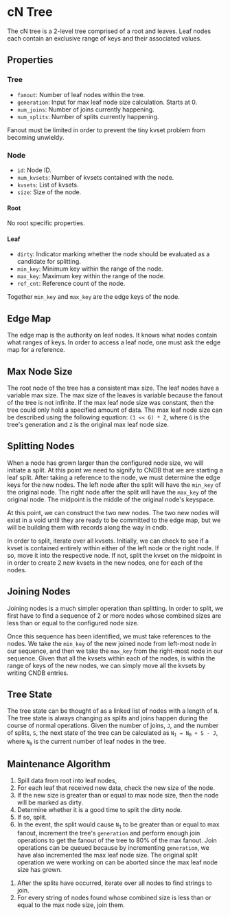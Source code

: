 # cN Tree

The cN tree is a 2-level tree comprised of a root and leaves. Leaf nodes each
contain an exclusive range of keys and their associated values.

## Properties

### Tree

- `fanout`: Number of leaf nodes within the tree.
- `generation`: Input for max leaf node size calculation. Starts at 0.
- `num_joins`: Number of joins currently happening.
- `num_splits`: Number of splits currently happening.

Fanout must be limited in order to prevent the tiny kvset problem from becoming
unwieldy.

### Node

- `id`: Node ID.
- `num_kvsets`: Number of kvsets contained with the node.
- `kvsets`: List of kvsets.
- `size`: Size of the node.

#### Root

No root specific properties.

#### Leaf

- `dirty`: Indicator marking whether the node should be evaluated as a candidate
    for splitting.
- `min_key`: Minimum key within the range of the node.
- `max_key`: Maximum key within the range of the node.
- `ref_cnt`: Reference count of the node.

Together `min_key` and `max_key` are the edge keys of the node.

## Edge Map

The edge map is the authority on leaf nodes. It knows what nodes contain what
ranges of keys. In order to access a leaf node, one must ask the edge map for a
reference.

## Max Node Size

The root node of the tree has a consistent max size. The leaf nodes have a
variable max size. The max size of the leaves is variable because the fanout of
the tree is not infinite. If the max leaf node size was constant, then the tree
could only hold a specified amount of data. The max leaf node size can be
described using the following equation: `(1 << G) * Z`, where `G` is the tree's
generation and `Z` is the original max leaf node size.

## Splitting Nodes

When a node has grown larger than the configured node size, we will initiate a
split. At this point we need to signify to CNDB that we are starting a leaf
split. After taking a reference to the node, we must determine the edge keys for
the new nodes. The left node after the split will have the `min_key` of the
original node. The right node after the split will have the `max_key` of the
original node. The midpoint is the middle of the original node's keyspace.

At this point, we can construct the two new nodes. The two new nodes will exist
in a void until they are ready to be committed to the edge map, but we will be
building them with records along the way in cndb.

In order to split, iterate over all kvsets. Initially, we can check to see if a
kvset is contained entirely within either of the left node or the right node.
If so, move it into the respective node. If not, split the kvset on the midpoint
in in order to create 2 new kvsets in the new nodes, one for each of the nodes.

## Joining Nodes

Joining nodes is a much simpler operation than splitting. In order to split,
we first have to find a sequence of 2 or more nodes whose combined sizes are
less than or equal to the configured node size.

Once this sequence has been identified, we must take references to the nodes. We
take the `min_key` of the new joined node from left-most node in our sequence,
and then we take the `max_key` from the right-most node in our sequence. Given
that all the kvsets within each of the nodes, is within the range of keys
of the new nodes, we can simply move all the kvsets by writing CNDB entries.

## Tree State

The tree state can be thought of as a linked list of nodes with a length of
`N`. The tree state is always changing as splits and joins happen during the
course of normal operations. Given the number of joins, `J`, and the number of
splits, `S`, the next state of the tree can be calculated as <code>N<sub>1</sub>
= N<sub>0</sub> + S - J</code>, where `N`<sub>`0`</sub> is the current number of
leaf nodes in the tree.

## Maintenance Algorithm

1. Spill data from root into leaf nodes,
1. For each leaf that received new data, check the new size of the node.
1. If the new size is greater than or equal to max node size, then the node will
    be marked as dirty.
1. Determine whether it is a good time to split the dirty node.
1. If so, split.
1. In the event, the split would cause `N`<sub>`1`</sub> to be greater than or
    equal to max fanout, increment the tree's `generation` and perform enough
    join operations to get the fanout of the tree to 80% of the max fanout. Join
    operations can be queued because by incrementing `generation`, we have also
    incremented the max leaf node size. The original split operation we were
    working on can be aborted since the max leaf node size has grown.
<!--
TODO: How many JOIN operations should we queue up? I would hate to see this
become a garbage collector pause-like situation. 80% is arbitrary at the moment.
-->
1. After the splits have occurred, iterate over all nodes to find strings to
    join.
1. For every string of nodes found whose combined size is less than or equal to
    the max node size, join them.
